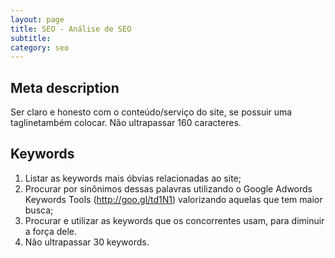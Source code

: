 ```yaml
---
layout: page
title: SEO - Análise de SEO
subtitle: 
category: seo
---
```


## Meta description

Ser claro e honesto com o conteúdo/serviço do site, se possuir uma taglinetambém colocar. Não ultrapassar 160 caracteres.

## Keywords

1. Listar as keywords mais óbvias relacionadas ao site;
2. Procurar por sinônimos dessas palavras utilizando o Google Adwords Keywords Tools (http://goo.gl/td1N1) valorizando aquelas que tem maior busca;
3. Procurar e utilizar as keywords que os concorrentes usam, para diminuir a força dele.
4. Não ultrapassar 30 keywords.
